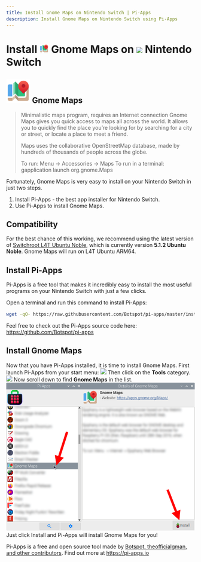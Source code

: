 ```yaml
---
title: Install Gnome Maps on Nintendo Switch | Pi-Apps
description: Install Gnome Maps on Nintendo Switch using Pi-Apps
---
```

<div class="simple-install-content content">

# Install <img src="/img/app-icons/Gnome Maps/icon-64.png" height=24> Gnome Maps on <img src=/img/other-icons/switch-icon.svg height=24> Nintendo Switch

## <img src="/img/app-icons/Gnome Maps/icon-64.png"> Gnome Maps
> Minimalistic maps program, requires an Internet connection
> Gnome Maps gives you quick access to maps all across the world. It allows you to quickly find the place you’re looking for by searching for a city or street, or locate a place to meet a friend.
> 
> Maps uses the collaborative OpenStreetMap database, made by hundreds of thousands of people across the globe.
> 
> To run: Menu -> Accessories -> Maps
> To run in a terminal: gapplication launch org.gnome.Maps

Fortunately, Gnome Maps is very easy to install on your Nintendo Switch in just two steps.
1. Install Pi-Apps - the best app installer for Nintendo Switch.
2. Use Pi-Apps to install Gnome Maps.
</div>
<div class="simple-install-content content">

## Compatibility
For the best chance of this working, we recommend using the latest version of [Switchroot L4T Ubuntu Noble](https://wiki.switchroot.org/wiki/linux/l4t-ubuntu-noble-installation-guide), which is currently version **5.1.2 Ubuntu Noble**.
Gnome Maps will run on L4T Ubuntu ARM64.
</div>
<div class="simple-install-content content">

## Install Pi-Apps

Pi-Apps is a free tool that makes it incredibly easy to install the most useful programs on your Nintendo Switch with just a few clicks.

Open a terminal and run this command to install Pi-Apps:
```bash
wget -qO- https://raw.githubusercontent.com/Botspot/pi-apps/master/install | bash
```
Feel free to check out the Pi-Apps source code here: https://github.com/Botspot/pi-apps
</div>
<div class="simple-install-content content">

## Install Gnome Maps

Now that you have Pi-Apps installed, it is time to install Gnome Maps.
First launch Pi-Apps from your start menu:
<img src="/img/start-menu.png">
Then click on the <b>Tools</b> category.
<img src="/img/category-selections/Tools.png">
Now scroll down to find <b>Gnome Maps</b> in the list.
<img src="/img/app-icons/Gnome Maps/app-selection.png">
Just click Install and Pi-Apps will install Gnome Maps for you!
</div>
<div class="simple-install-content content">

Pi-Apps is a free and open source tool made by [Botspot, theofficialgman, and other contributors](/about/#contributors). Find out more at https://pi-apps.io
</div>
